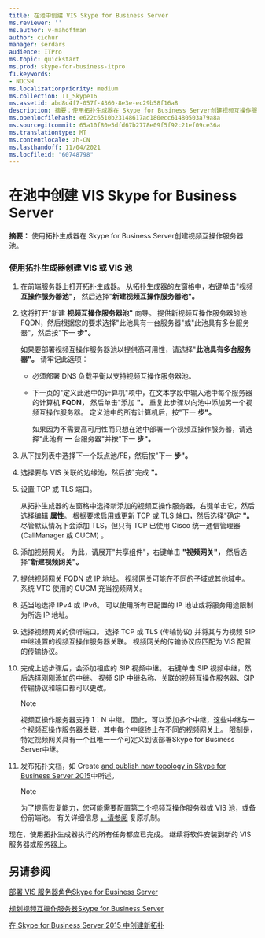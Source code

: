```yaml
---
title: 在池中创建 VIS Skype for Business Server
ms.reviewer: ''
ms.author: v-mahoffman
author: cichur
manager: serdars
audience: ITPro
ms.topic: quickstart
ms.prod: skype-for-business-itpro
f1.keywords:
- NOCSH
ms.localizationpriority: medium
ms.collection: IT_Skype16
ms.assetid: abd8c4f7-057f-4360-8e3e-ec29b58f16a8
description: 摘要：使用拓扑生成器在 Skype for Business Server创建视频互操作服务器池。
ms.openlocfilehash: e622c6510b23148617ad180ecc61480503a79a8a
ms.sourcegitcommit: 65a10f80e5dfd67b2778e09f5f92c21ef09ce36a
ms.translationtype: MT
ms.contentlocale: zh-CN
ms.lasthandoff: 11/04/2021
ms.locfileid: "60748798"
---
```

# <a name="create-a-vis-pool-in-skype-for-business-server"></a>在池中创建 VIS Skype for Business Server
 
**摘要：** 使用拓扑生成器在 Skype for Business Server创建视频互操作服务器池。
  
### <a name="create-a-vis-or-vis-pool-using-topology-builder"></a>使用拓扑生成器创建 VIS 或 VIS 池

1. 在前端服务器上打开拓扑生成器。 从拓扑生成器的左窗格中，右键单击"视频 **互操作服务器池"，** 然后选择"**新建视频互操作服务器池"。** 
    
2. 这将打开"新建 **视频互操作服务器池"** 向导。 提供新视频互操作服务器的池 FQDN，然后根据您的要求选择"此池具有一台服务器"或"此池具有多台服务器"，然后按"下一 **步"。**
    
    如果要部署视频互操作服务器池以提供高可用性，请选择"**此池具有多台服务器"。** 请牢记此选项： 
    
    - 必须部署 DNS 负载平衡以支持视频互操作服务器池。 
    
   - 下一页的"定义此池中的计算机"项中，在文本字段中输入池中每个服务器的计算机 **FQDN，** 然后单击"添加 **"。** 重复此步骤以向池中添加另一个视频互操作服务器。 定义池中的所有计算机后，按"下一 **步"。**
    
     如果因为不需要高可用性而只想在池中部署一个视频互操作服务器，请选择"此池有 **一** 台服务器"并按"下一 **步"。**
    
3. 从下拉列表中选择下一个跃点池/FE，然后按"下一 **步"。**
    
4. 选择要与 VIS 关联的边缘池，然后按"完成 **"。**
    
5. 设置 TCP 或 TLS 端口。
    
    从拓扑生成器的左窗格中选择新添加的视频互操作服务器，右键单击它，然后选择编辑 **属性**。 根据要求启用或更新 TCP 或 TLS 端口，然后选择"确定 **"。** 尽管默认情况下会添加 TLS，但只有 TCP 已使用 Cisco 统一通信管理器 (CallManager 或 CUCM) 。
    
6. 添加视频网关。 为此，请展开"共享组件"，右键单击 **"视频网关"，** 然后选择"**新建视频网关"。**
    
7. 提供视频网关 FQDN 或 IP 地址。 视频网关可能在不同的子域或其他域中。 系统 VTC 使用的 CUCM 充当视频网关。
    
8. 适当地选择 IPv4 或 IPv6。 可以使用所有已配置的 IP 地址或将服务用途限制为所选 IP 地址。
    
9. 选择视频网关的侦听端口。 选择 TCP 或 TLS (传输协议) 并将其与为视频 SIP 中继设置的视频互操作服务器关联。 视频网关的传输协议应匹配为 VIS 配置的传输协议。
    
10. 完成上述步骤后，会添加相应的 SIP 视频中继。 右键单击 SIP 视频中继，然后选择刚刚添加的中继。 视频 SIP 中继名称、关联的视频互操作服务器、SIP 传输协议和端口都可以更改。 
    
    > [!NOTE]
    >  视频互操作服务器支持 1：N 中继。 因此，可以添加多个中继，这些中继与一个视频互操作服务器关联，其中每个中继终止在不同的视频网关上。 限制是，特定视频网关具有一个且唯一一个可定义到该部署Skype for Business Server中继。
  
11. 发布拓扑文档，如 Create [and publish new topology in Skype for Business Server 2015](../../deploy/install/create-and-publish-new-topology.md)中所述。
    
    > [!NOTE]
    > 为了提高恢复能力，您可能需要配置第二个视频互操作服务器或 VIS 池，或备份前端池。 有关详细信息 [，请参阅](../../plan-your-deployment/video-interop-server.md#resiliency) 复原机制。
  
现在，使用拓扑生成器执行的所有任务都应已完成。 继续将软件安装到新的 VIS 服务器或服务器上。
## <a name="see-also"></a>另请参阅

[部署 VIS 服务器角色Skype for Business Server](deploy-the-vis-server-role.md)

[规划视频互操作服务器Skype for Business Server](../../plan-your-deployment/video-interop-server.md)
  
[在 Skype for Business Server 2015 中创建新拓扑](../../deploy/install/create-and-publish-new-topology.md)
